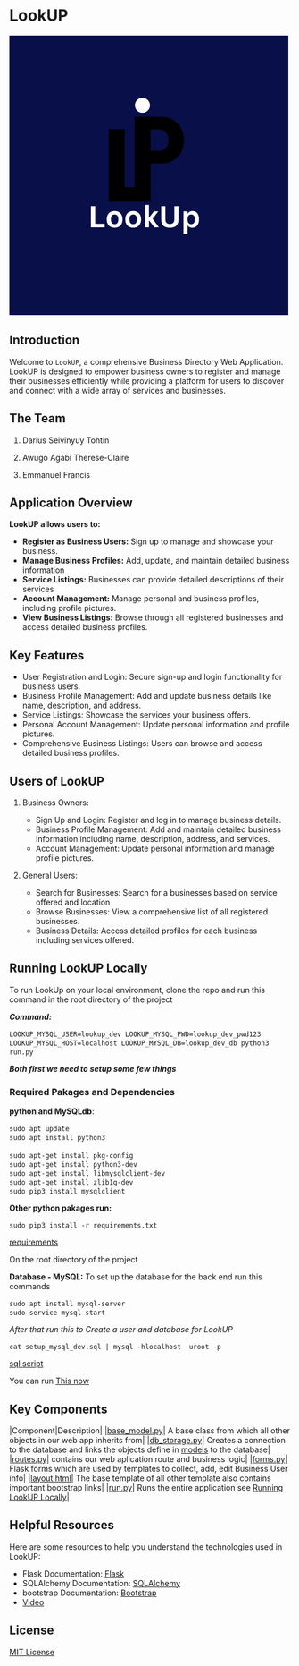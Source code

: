 # LookUP
![Logo](https://raw.githubusercontent.com/drac-pro/LookUp/main/dynamic/static/images/L.png)

## Introduction

Welcome to `LookUP`, a comprehensive Business Directory Web Application. LookUP is designed to empower business owners to register and manage their businesses efficiently while providing a platform for users to discover and connect with a wide array of services and businesses.

## The Team

1. Darius Seivinyuy Tohtin

2. Awugo Agabi Therese-Claire

3. Emmanuel Francis

## Application Overview

**LookUP allows users to:**

- **Register as Business Users:** Sign up to manage and showcase your business.
- **Manage Business Profiles:** Add, update, and maintain detailed business information
- **Service Listings:** Businesses can provide detailed descriptions of their services
- **Account Management:** Manage personal and business profiles, including profile pictures.
- **View Business Listings:** Browse through all registered businesses and access detailed business profiles.

## Key Features
- User Registration and Login: Secure sign-up and login functionality for business users.
- Business Profile Management: Add and update business details like name, description, and address.
- Service Listings: Showcase the services your business offers.
- Personal Account Management: Update personal information and profile pictures.
- Comprehensive Business Listings: Users can browse and access detailed business profiles.

## Users of LookUP

1. Business Owners:

	* Sign Up and Login: Register and log in to manage business details.
	* Business Profile Management: Add and maintain detailed business information including name, description, address, and services.
	* Account Management: Update personal information and manage profile pictures.

2. General Users:

	* Search for Businesses: Search for a businesses based on service offered and location
	* Browse Businesses: View a comprehensive list of all registered businesses.
	* Business Details: Access detailed profiles for each business including services offered.

## Running LookUP Locally

To run LookUp on your local environment, clone the repo and run this command in the root directory of the project

***Command:*** 
``` 
LOOKUP_MYSQL_USER=lookup_dev LOOKUP_MYSQL_PWD=lookup_dev_pwd123 LOOKUP_MYSQL_HOST=localhost LOOKUP_MYSQL_DB=lookup_dev_db python3 run.py
```
***Both first we need to setup some few things***

### Required Pakages and Dependencies


__python and MySQLdb__:

```
sudo apt update
sudo apt install python3

sudo apt-get install pkg-config
sudo apt-get install python3-dev
sudo apt-get install libmysqlclient-dev
sudo apt-get install zlib1g-dev
sudo pip3 install mysqlclient
```


__Other python pakages run:__

```
sudo pip3 install -r requirements.txt
```
[requirements](./requirements.txt)

On the root directory of the project


__Database - MySQL:__
To set up the database for the back end run this commands

```
sudo apt install mysql-server
sudo service mysql start
```

*After that run this to Create a user and database for LookUP*

```
cat setup_mysql_dev.sql | mysql -hlocalhost -uroot -p
```
[sql script](./setup_mysql_dev.sql)

You can run [This now](#running-lookup-locally)  
  

## Key Components

|Component|Description|
|[base_model.py](./models/base_model.py)| A base class from which all other objects in our web app inherits from|
|[db_storage.py](./models/engine/db_storage.py)| Creates a connection to the database and links the objects define in [models](./models) to the database|
|[routes.py](./dynamic/routes.py)| contains our web aplication route and business logic|
|[forms.py](./dynamic/forms.py)| Flask forms which are used by templates to collect, add, edit Business User info|
|[layout.html](./dynamic/templates/layout.html)| The base template of all other template also contains important bootstrap links|
|[run.py](./run.py)| Runs the entire application see [ Running LookUP Locally](#running-lookup-locally)|

## Helpful Resources 

Here are some resources to help you understand the technologies used in LookUP:
- Flask Documentation: [Flask](https://flask.palletsprojects.com/en/3.0.x/)
- SQLAlchemy Documentation: [SQLAlchemy](https://docs.sqlalchemy.org/en/13/orm/tutorial.html)
- bootstrap Documentation: [Bootstrap](https://getbootstrap.com/docs/4.0/getting-started/introduction/)
- [Video](https://www.youtube.com/playlist?list=PL-osiE80TeTs4UjLw5MM6OjgkjFeUxCYH)  


## License

[MIT License](./LICENSE)
